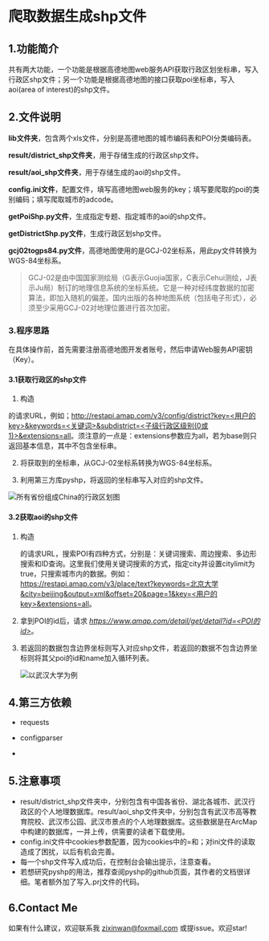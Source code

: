 # 爬取数据生成shp文件

## 1.功能简介

共有两大功能，一个功能是根据高德地图web服务API获取行政区划坐标串，写入行政区shp文件；另一个功能是根据高德地图的接口获取poi坐标串，写入aoi(area of interest)的shp文件。

## 2.文件说明

**lib文件夹**，包含两个xls文件，分别是高德地图的城市编码表和POI分类编码表。

**result/district_shp文件夹**，用于存储生成的行政区shp文件。

**result/aoi_shp文件夹**，用于存储生成的aoi的shp文件。

**config.ini文件**，配置文件，填写高德地图web服务的key；填写要爬取的poi的类别编码；填写爬取城市的adcode。

**getPoiShp.py文件**，生成指定专题、指定城市的aoi的shp文件。

**getDistrictShp.py文件**，生成行政区划shp文件。

**gcj02togps84.py文件**，高德地图使用的是GCJ-02坐标系，用此py文件转换为WGS-84坐标系。

> GCJ-02是由中国国家测绘局（G表示Guojia国家，C表示Cehui测绘，J表示Ju局）制订的地理信息系统的坐标系统。它是一种对经纬度数据的加密算法，即加入随机的偏差。国内出版的各种地图系统（包括电子形式），必须至少采用GCJ-02对地理位置进行首次加密。

### 3.程序思路

在具体操作前，首先需要注册高德地图开发者账号，然后申请Web服务API密钥（Key）。

#### 3.1获取行政区的shp文件

1.  构造

   [行政区查询]: https://lbs.amap.com/api/webservice/guide/api/district

   的请求URL，例如；<u>http://restapi.amap.com/v3/config/district?key=<用户的key>&keywords=<关键词>&subdistrict=<子级行政区级别(0或1)>&extensions=all</u>。须注意的一点是：extensions参数应为all，若为base则只返回基本信息，其中不包含坐标串。

2. 将获取到的坐标串，从GCJ-02坐标系转换为WGS-84坐标系。

3. 利用第三方库pyshp，将返回的坐标串写入对应的shp文件。

<img src=" http://qab3yd0rl.bkt.clouddn.com/China.png" alt="所有省份组成China的行政区划图" style="zoom:100%;" />

#### 3.2获取aoi的shp文件

1. 构造

   [搜索POI]: https://lbs.amap.com/api/webservice/guide/api/search

   的请求URL，搜索POI有四种方式，分别是：关键词搜索、周边搜索、多边形搜索和ID查询。这里我们使用关键词搜索的方式，指定city并设置citylimit为true，只搜索城市内的数据。例如：<u>https://restapi.amap.com/v3/place/text?keywords=北京大学&city=beijing&output=xml&offset=20&page=1&key=<用户的key>&extensions=all</u>。

2. 拿到POI的id后，请求 *<u>*https://www.amap.com/detail/get/detail?id=<POI的id>*</u>*。

3. 若返回的数据包含边界坐标则写入对应shp文件，若返回的数据不包含边界坐标则将其父poi的id和name加入循环列表。

    <img src=" http://qab3yd0rl.bkt.clouddn.com/%E6%AD%A6%E6%B1%89%E5%A4%A7%E5%AD%A6.png" alt="以武汉大学为例" style="zoom:100%;" />

## 4.第三方依赖

- requests

- configparser

- [pyshp]: https://github.com/GeospatialPython/pyshp

  

## 5.注意事项

- result/district_shp文件夹中，分别包含有中国各省份、湖北各城市、武汉行政区的个人地理数据库。result/aoi_shp文件夹中，分别包含有武汉市高等教育院校、武汉市公园、武汉市景点的个人地理数据库。这些数据是在ArcMap中构建的数据库，一并上传，供需要的读者下载使用。
- config.ini文件中cookies参数配置，因为cookies中的=和；对ini文件的读取造成了困扰，以后有机会完善。
- 每一个shp文件写入成功后，在控制台会输出提示，注意查看。
- 若想研究pyshp的用法，推荐查阅pyshp的github页面，其作者的文档很详细。笔者额外加了写入.prj文件的代码。

## 6.Contact Me

 如果有什么建议，欢迎联系我 [zixinwan@foxmail.com](mailto:zixinwan@foxmail.com) 或提issue。欢迎star! 
